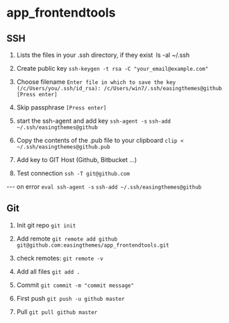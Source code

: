 app_frontendtools
=================
## SSH
1. Lists the files in your .ssh directory, if they exist`
`ls -al ~/.ssh

2. Create public key
`ssh-keygen -t rsa -C "your_email@example.com"`

3. Choose filename
`Enter file in which to save the key (/c/Users/you/.ssh/id_rsa): /c/Users/win7/.ssh/easingthemes@github [Press enter]`

4. Skip passphrase 
`[Press enter]`

5. start the ssh-agent and add key
`ssh-agent -s`
`ssh-add ~/.ssh/easingthemes@github`

6. Copy the contents of the .pub file to your clipboard
`clip < ~/.ssh/easingthemes@github.pub`

7. Add key to GIT Host (Github, Bitbucket ...)

8. Test connection
`ssh -T git@github.com`

--- on error
`eval ssh-agent -s` 
`ssh-add ~/.ssh/easingthemes@github`

## Git

1. Init git repo
`git init`

2. Add remote
`git remote add github git@github.com:easingthemes/app_frontendtools.git`

3. check remotes:
`git remote -v`

4. Add all files
`git add .`

5. Commit
`git commit -m "commit message"`

6. First push
`git push -u github master`

7. Pull
`git pull github master`
